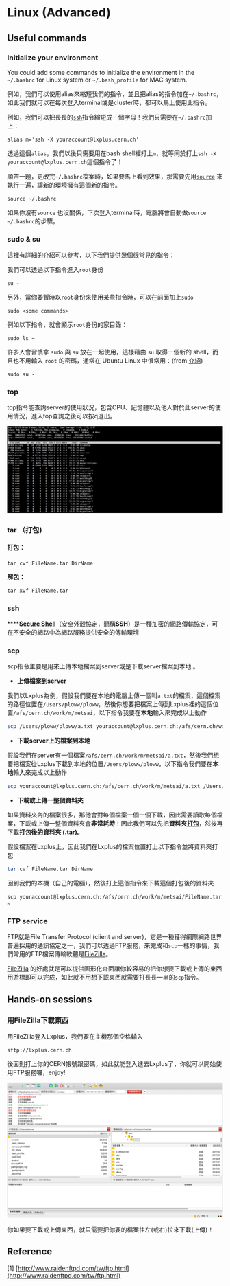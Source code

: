 # Linux \(Advanced\)

## Useful commands

### Initialize your environment

You could add some commands to initialize the environment in the `~/.bashrc` for Linux system or `~/.bash_profile` for MAC system.

例如，我們可以使用alias來縮短我們的指令，並且把alias的指令加在`~/.bashrc`，如此我們就可以在每次登入terminal或是cluster時，都可以馬上使用此指令。

例如，我們可以把長長的[`ssh`](linux-advanced.md#ssh)指令縮短成一個字母！我們只需要在`~/.bashrc`加上：

```text
alias m='ssh -X youraccount@lxplus.cern.ch'
```

透過這個`alias`，我們以後只需要用在bash shell裡打上`m`，就等同於打上`ssh -X youraccount@lxplus.cern.ch`這個指令了！

順帶一題，更改完`~/.bashrc`檔案時，如果要馬上看到效果，那需要先用[`source`](http://linux.vbird.org/linux_basic/0320bash/csh/no3-8-03.html) 來執行一遍，讓新的環境擁有這個新的指令。

```text
source ~/.bashrc
```

如果你沒有`source` 也沒關係，下次登入terminal時，電腦將會自動做`source ~/.bashrc`的步驟。

### sudo & su

這裡有詳細的[介紹](https://blog.gtwang.org/linux/sudo-su-command-tutorial-examples/)可以參考，以下我們提供幾個很常見的指令：

我們可以透過以下指令進入`root`身份

```text
su -
```

另外，當你要暫時以`root`身份來使用某些指令時，可以在前面加上`sudo`

```text
sudo <some commands>
```

例如以下指令，就會顯示`root`身份的家目錄：

```text
sudo ls ~
```

許多人會習慣拿 `sudo` 與 `su` 放在一起使用，這樣藉由 `su` 取得一個新的 shell，而且也不用輸入 `root` 的密碼，通常在 Ubuntu Linux 中很常用：\(from [介紹](https://blog.gtwang.org/linux/sudo-su-command-tutorial-examples/)\)

```text
sudo su -
```

### top

top指令能查詢server的使用狀況，包含CPU、記憶體以及他人對於此server的使用情況，進入top查詢之後可以按q退出。

![&#x6B64;&#x5716;&#x4EE5;Lxplus SLC6&#x70BA;&#x4F8B;](../.gitbook/assets/top.png)

### tar （打包\)

#### 打包：

```text
tar cvf FileName.tar DirName
```

**解包：**

```text
tar xvf FileName.tar
```

### ssh

\*\*\*\*[**Secure Shell**](https://zh.wikipedia.org/wiki/Secure_Shell)（安全外殼協定，簡稱**SSH**）是一種加密的[網路傳輸協定](https://zh.wikipedia.org/wiki/%E7%BD%91%E7%BB%9C%E4%BC%A0%E8%BE%93%E5%8D%8F%E8%AE%AE)，可在不安全的網路中為網路服務提供安全的傳輸環境

### scp

scp指令主要是用來上傳本地檔案到server或是下載server檔案到本地
。

* **上傳檔案到server**

我們以Lxplus為例，假設我們要在本地的電腦上傳一個叫`a.txt`的檔案，這個檔案的路徑位置在`/Users/ploww/ploww`，然後你想要把檔案上傳到Lxplus裡的這個位置`/afs/cern.ch/work/m/metsai`，以下指令我要在**本地**輸入來完成以上動作

```bash
scp /Users/ploww/ploww/a.txt youraccount@lxplus.cern.ch:/afs/cern.ch/work/m/metsai
```

* **下載server上的檔案到本地**

假設我們在server有一個檔案`/afs/cern.ch/work/m/metsai/a.txt`，然後我們想要把檔案從Lxplus下載到本地的位置`/Users/ploww/ploww`，以下指令我們要在**本地**輸入來完成以上動作

```bash
scp youraccount@lxplus.cern.ch:/afs/cern.ch/work/m/metsai/a.txt /Users/ploww/ploww 
```

* **下載或上傳一整個資料夾**

如果資料夾內的檔案很多，那他會對每個檔案一個一個下載，因此需要讀取每個檔案，下載或上傳一整個資料夾會**非常耗時**！因此我們可以先把**資料夾**[**打包**](linux-advanced.md#tar-da-bao)，然後再下載**打包後的資料夾 \(.tar\)。**

假設檔案在Lxplus上，因此我們在Lxplus的檔案位置打上以下指令並將資料夾打包

```bash
tar cvf FileName.tar DirName
```

回到我們的本機（自己的電腦），然後打上這個指令來下載這個打包後的資料夾

```text
scp youraccount@lxplus.cern.ch:/afs/cern.ch/work/m/metsai/FileName.tar ~
```

### FTP service 

FTP就是File Transfer Protocol \(client and server\)，它是一種獲得網際網路世界普遍採用的通訊協定之一，我們可以透過FTP服務，來完成和`scp`一樣的事情，我們常用的FTP檔案傳輸軟體是[FileZilla](https://filezilla-project.org/)。

[FileZilla](https://filezilla-project.org/) 的好處就是可以提供圖形化介面讓你較容易的把你想要下載或上傳的東西用游標即可以完成，如此就不用想下載東西就需要打長長一串的`scp`指令。

## Hands-on sessions

### 用FileZilla下載東西

用FileZilla登入Lxplus，我們要在主機那個空格輸入

```text
sftp://lxplus.cern.ch
```

後面則打上你的CERN帳號跟密碼，如此就能登入進去Lxplus了，你就可以開始使用FTP服務囉，enjoy!

![](../.gitbook/assets/ying-mu-kuai-zhao-20190611-xia-wu-3.07.37.png)

你如果要下載或上傳東西，就只需要把你要的檔案往左\(或右\)拉來下載\(上傳\)！

## Reference

\[1\] [http://www.raidenftpd.com/tw/ftp.html](http://www.raidenftpd.com/tw/ftp.html)

